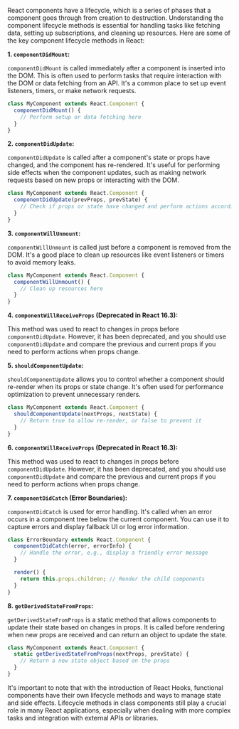 React components have a lifecycle, which is a series of phases that a component goes through from creation to destruction. Understanding the component lifecycle methods is essential for handling tasks like fetching data, setting up subscriptions, and cleaning up resources. Here are some of the key component lifecycle methods in React:

**1. `componentDidMount`:**

`componentDidMount` is called immediately after a component is inserted into the DOM. This is often used to perform tasks that require interaction with the DOM or data fetching from an API. It's a common place to set up event listeners, timers, or make network requests.

```jsx
class MyComponent extends React.Component {
  componentDidMount() {
    // Perform setup or data fetching here
  }
}
```

**2. `componentDidUpdate`:**

`componentDidUpdate` is called after a component's state or props have changed, and the component has re-rendered. It's useful for performing side effects when the component updates, such as making network requests based on new props or interacting with the DOM.

```jsx
class MyComponent extends React.Component {
  componentDidUpdate(prevProps, prevState) {
    // Check if props or state have changed and perform actions accordingly
  }
}
```

**3. `componentWillUnmount`:**

`componentWillUnmount` is called just before a component is removed from the DOM. It's a good place to clean up resources like event listeners or timers to avoid memory leaks.

```jsx
class MyComponent extends React.Component {
  componentWillUnmount() {
    // Clean up resources here
  }
}
```

**4. `componentWillReceiveProps` (Deprecated in React 16.3):**

This method was used to react to changes in props before `componentDidUpdate`. However, it has been deprecated, and you should use `componentDidUpdate` and compare the previous and current props if you need to perform actions when props change.

**5. `shouldComponentUpdate`:**

`shouldComponentUpdate` allows you to control whether a component should re-render when its props or state change. It's often used for performance optimization to prevent unnecessary renders.

```jsx
class MyComponent extends React.Component {
  shouldComponentUpdate(nextProps, nextState) {
    // Return true to allow re-render, or false to prevent it
  }
}
```

**6. `componentWillReceiveProps` (Deprecated in React 16.3):**

This method was used to react to changes in props before `componentDidUpdate`. However, it has been deprecated, and you should use `componentDidUpdate` and compare the previous and current props if you need to perform actions when props change.

**7. `componentDidCatch` (Error Boundaries):**

`componentDidCatch` is used for error handling. It's called when an error occurs in a component tree below the current component. You can use it to capture errors and display fallback UI or log error information.

```jsx
class ErrorBoundary extends React.Component {
  componentDidCatch(error, errorInfo) {
    // Handle the error, e.g., display a friendly error message
  }

  render() {
    return this.props.children; // Render the child components
  }
}
```

**8. `getDerivedStateFromProps`:**

`getDerivedStateFromProps` is a static method that allows components to update their state based on changes in props. It is called before rendering when new props are received and can return an object to update the state.

```jsx
class MyComponent extends React.Component {
  static getDerivedStateFromProps(nextProps, prevState) {
    // Return a new state object based on the props
  }
}
```

It's important to note that with the introduction of React Hooks, functional components have their own lifecycle methods and ways to manage state and side effects. Lifecycle methods in class components still play a crucial role in many React applications, especially when dealing with more complex tasks and integration with external APIs or libraries.